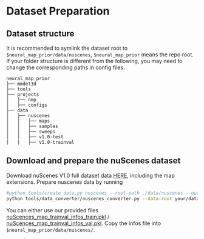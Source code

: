 # Dataset Preparation

## Dataset structure

It is recommended to symlink the dataset root to `$neural_map_prior/data/nuscenes`, `$neural_map_prior` means the repo
root. If your folder structure is different from the following, you may need to change the corresponding paths in config
files.

```
neural_map_prior
├── mmdet3d
├── tools
├── projects
│   ├── nmp
│   ├── configs
├── data
│   ├── nuscenes
│   │   ├── maps
│   │   ├── samples
│   │   ├── sweeps
│   │   ├── v1.0-test
|   |   ├── v1.0-trainval
```

## Download and prepare the nuScenes dataset

Download nuScenes V1.0 full dataset data [HERE](https://www.nuscenes.org/download), including the map extensions.
Prepare nuscenes data by running

```bash
#python tools/create_data.py nuscenes --root-path ./data/nuscenes --out-dir ./data/nuscenes --extra-tag nuscenes
python tools/data_converter/nuscenes_converter.py --data-root your/dataset/nuScenes/
```

You can either use our provided
files [nuScences_map_trainval_infos_train.pkl]() / [nuScences_map_trainval_infos_val.pkl]().
Copy the infos file into `$neural_map_prior/data/nuscenes/`.